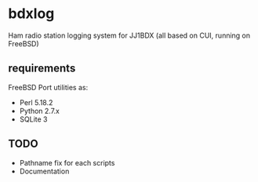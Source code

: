 # bdxlog

Ham radio station logging system for JJ1BDX (all based on CUI, running on FreeBSD)

## requirements

FreeBSD Port utilities as:

* Perl 5.18.2
* Python 2.7.x
* SQLite 3

## TODO

* Pathname fix for each scripts
* Documentation

